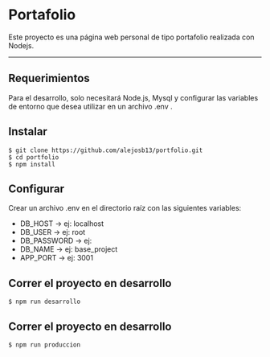 # Portafolio

Este proyecto es una página web personal de tipo portafolio realizada con Nodejs.

---
## Requerimientos

Para el desarrollo, solo necesitará Node.js, Mysql y configurar las variables de entorno que desea utilizar en un archivo .env . 

## Instalar

    $ git clone https://github.com/alejosb13/portfolio.git
    $ cd portfolio
    $ npm install

## Configurar

Crear un archivo .env en el directorio raíz con las siguientes variables:

- DB_HOST       -> ej: localhost
- DB_USER       -> ej: root
- DB_PASSWORD   -> ej: 
- DB_NAME       -> ej: base_project
- APP_PORT      -> ej: 3001

## Correr el proyecto en desarrollo

    $ npm run desarrollo

## Correr el proyecto en desarrollo

    $ npm run produccion
